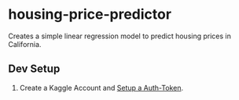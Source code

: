 # housing-price-predictor
Creates a simple linear regression model to predict housing prices in California.

## Dev Setup

1. Create a Kaggle Account and [Setup a Auth-Token](https://www.kaggle.com/docs/api).
